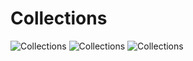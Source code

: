 # Collections

![Collections](http://ovn0i3kdg.bkt.clouddn.com/Collections_1.png)
![Collections](http://ovn0i3kdg.bkt.clouddn.com/Collections_2.png)
![Collections](http://ovn0i3kdg.bkt.clouddn.com/Collections_3.png)
